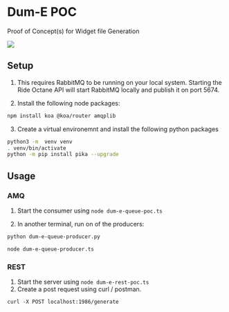 # Dum-E POC

Proof of Concept(s) for Widget file Generation

![](https://64.media.tumblr.com/47fba3be04dfbce78cff2f80107c2bb0/tumblr_n15xraItP41qglwp9o3_r1_250.gifv)

## Setup

1. This requires RabbitMQ to be running on your local system.
   Starting the Ride Octane API will start RabbitMQ locally and publish it on port 5674.

2. Install the following node packages:

```bash
npm install koa @koa/router amqplib
```

3. Create a virtual environemnt and install the following python packages

```bash
python3 -m  venv venv
. venv/bin/activate
python -m pip install pika --upgrade
```

## Usage

### AMQ

1. Start the consumer using `node dum-e-queue-poc.ts`

2. In another terminal, run on of the producers:

```bash
python dum-e-queue-producer.py
```

```bash
node dum-e-queue-producer.ts
```

### REST

1. Start the server using `node dum-e-rest-poc.ts`
2. Create a post request using curl / postman.

```
curl -X POST localhost:1986/generate
```